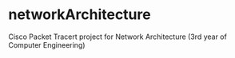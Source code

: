 # networkArchitecture
Cisco Packet Tracert project for Network Architecture (3rd year of Computer Engineering)
